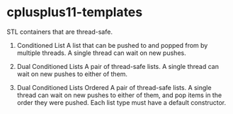 # cplusplus11-templates

STL containers that are thread-safe.

1. Conditioned List
  A list that can be pushed to and popped from by multiple
  threads.
  A single thread can wait on new pushes.

2. Dual Conditioned Lists
  A pair of thread-safe lists.
  A single thread can wait on new pushes to either of them.

3. Dual Conditioned Lists Ordered
  A pair of thread-safe lists.
  A single thread can wait on new pushes to either of them,
  and pop items in the order they were pushed.
  Each list type must have a default constructor.

